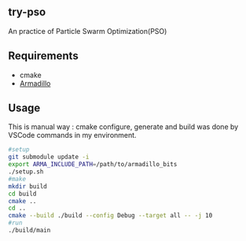 ## try-pso

An practice of Particle Swarm Optimization(PSO)

## Requirements

* cmake
* [Armadillo](http://arma.sourceforge.net/)

## Usage

This is manual way : cmake configure, generate and build was done by VSCode commands in my environment.

```sh
#setup
git submodule update -i
export ARMA_INCLUDE_PATH=/path/to/armadillo_bits
./setup.sh
#make
mkdir build
cd build
cmake ..
cd ..
cmake --build ./build --config Debug --target all -- -j 10
#run
./build/main
```
